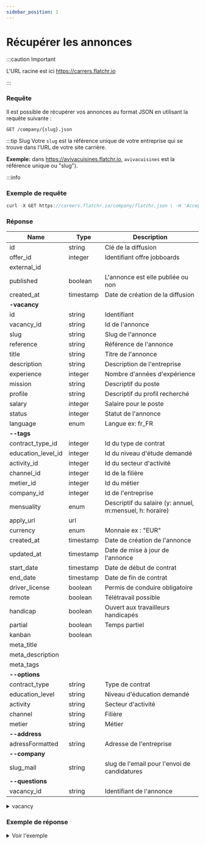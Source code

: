 ```yaml
---
sidebar_position: 1
---
```

# Récupérer les annonces

:::caution Important

L'URL racine est ici https://carrers.flatchr.io

:::

### Requête

Il est possible de récupérer vos annonces au format JSON en utilisant la requête suivante : 

```
GET /company/{slug}.json
```

:::tip Slug
Votre `slug` est la référence unique de votre entreprise qui se trouve dans l’URL de votre site carrière.

**Exemple:** dans https://avivacuisines.flatchr.io, `avivacuisines` est la référence unique ou "slug").

:::info

### Exemple de requête
```jsx title="Requête cURL pour Flatchr"
curl -X GET https://careers.flatchr.io/company/flatchr.json \ -H 'Accept: */*'
```

### Réponse
|Name|Type|Description|
|---|---|---|
id|string|Clé de la diffusion|
offer_id|integer|Identifiant offre jobboards|
external_id|||
published|boolean|L'annonce est elle publiée ou non|
created_at|timestamp|Date de création de la diffusion|
**-vacancy**|||
id|string|Identifiant|
vacancy_id|string|Id de l'annonce|
slug|string|Slug de l'annonce|
reference|string|Référence de l'annonce|
title|string|Titre de l'annonce|
description|string|Description de l'entreprise|
experience|integer|Nombre d'années d'expérience|
mission|string|Descriptif du poste|
profile|string|Descriptif du profil recherché|
salary|integer|Salaire pour le poste|
status|integer|Statut de l'annonce|
language|enum|Langue ex: fr_FR|
**--tags**|||
contract_type_id|integer|Id du type de contrat|
education_level_id|integer|Id du niveau d'étude demandé|
activity_id|integer|Id du secteur d'activité|
channel_id|integer|Id de la filière|
metier_id|integer|Id du métier|
company_id|integer|Id de l'entreprise|
mensuality|enum|Descriptif du salaire (y: annuel, m:mensuel, h: horaire)|
apply_url|url||
currency|enum|Monnaie ex : "EUR" |
created_at|timestamp|Date de création de l'annonce|
updated_at|timestamp|Date de mise à jour de l'annonce|
start_date|timestamp|Date de début de contrat|
end_date|timestamp|Date de fin de contrat|
driver_license|boolean|Permis de conduire obligatoire|
remote|boolean|Télétravail possible|
handicap|boolean|Ouvert aux travailleurs handicapés|
partial|boolean|Temps partiel|
kanban|boolean||
meta_title||
meta_description||
meta_tags||
**--options**|||
contract_type|string|Type de contrat|
education_level|string|Niveau d'éducation demandé|
activity|string|Secteur d'activité|
channel|string|Filière|
metier|string|Métier|
**--address**|||
adressFormatted|string|Adresse de l'entreprise|
**--company**|||
slug_mail|string|slug de l'email pour l'envoi de candidatures|
**--questions**|||
vacancy_id|string|Identifiant de l'annonce|

<details>
<summary>vacancy</summary>
<table>
<thead>
<tr>
<th>Name</th>
<th>Type</th>
<th>Description</th>
</tr>
</thead>
<tbody>
<tr>
<td><strong>-vacancy</strong></td>
<td></td>
<td></td>
</tr>
<tr>
<td>id</td>
<td>string</td>
<td>Identifiant</td>
</tr>
<tr>
<td>vacancy_id</td>
<td>string</td>
<td>Id de l&#39;annonce</td>
</tr>
<tr>
<td>slug</td>
<td>string</td>
<td>Slug de l&#39;annonce</td>
</tr>
<tr>
<td>reference</td>
<td>string</td>
<td>Référence de l&#39;annonce</td>
</tr>
<tr>
<td>title</td>
<td>string</td>
<td>Titre de l&#39;annonce</td>
</tr>
<tr>
<td>description</td>
<td>string</td>
<td>Description de l&#39;entreprise</td>
</tr>
<tr>
<td>experience</td>
<td>integer</td>
<td>Nombre d&#39;années d&#39;expérience</td>
</tr>
<tr>
<td>mission</td>
<td>string</td>
<td>Descriptif du poste</td>
</tr>
<tr>
<td>profile</td>
<td>string</td>
<td>Descriptif du profil recherché</td>
</tr>
<tr>
<td>salary</td>
<td>integer</td>
<td>Salaire pour le poste</td>
</tr>
<tr>
<td>status</td>
<td>integer</td>
<td>Statut de l&#39;annonce</td>
</tr>
<tr>
<td>language</td>
<td>enum</td>
<td>Langue ex: fr_FR</td>
</tr>
<tr>
<td><strong>--tags</strong></td>
<td></td>
<td></td>
</tr>
<tr>
<td>contract_type_id</td>
<td>integer</td>
<td>Id du type de contrat</td>
</tr>
<tr>
<td>education_level_id</td>
<td>integer</td>
<td>Id du niveau d&#39;étude demandé</td>
</tr>
<tr>
<td>activity_id</td>
<td>integer</td>
<td>Id du secteur d&#39;activité</td>
</tr>
<tr>
<td>channel_id</td>
<td>integer</td>
<td>Id de la filière</td>
</tr>
<tr>
<td>metier_id</td>
<td>integer</td>
<td>Id du métier</td>
</tr>
<tr>
<td>company_id</td>
<td>integer</td>
<td>Id de l&#39;entreprise</td>
</tr>
<tr>
<td>mensuality</td>
<td>enum</td>
<td>Descriptif du salaire (y: annuel, m:mensuel, h: horaire)</td>
</tr>
<tr>
<td>apply_url</td>
<td>url</td>
<td></td>
</tr>
<tr>
<td>currency</td>
<td>enum</td>
<td>Monnaie ex : &quot;EUR&quot;</td>
</tr>
<tr>
<td>created_at</td>
<td>timestamp</td>
<td>Date de création de l&#39;annonce</td>
</tr>
<tr>
<td>updated_at</td>
<td>timestamp</td>
<td>Date de mise à jour de l&#39;annonce</td>
</tr>
<tr>
<td>start_date</td>
<td>timestamp</td>
<td>Date de début de contrat</td>
</tr>
<tr>
<td>end_date</td>
<td>timestamp</td>
<td>Date de fin de contrat</td>
</tr>
<tr>
<td>driver_license</td>
<td>boolean</td>
<td>Permis de conduire obligatoire</td>
</tr>
<tr>
<td>remote</td>
<td>boolean</td>
<td>Télétravail possible</td>
</tr>
<tr>
<td>handicap</td>
<td>boolean</td>
<td>Ouvert aux travailleurs handicapés</td>
</tr>
<tr>
<td>partial</td>
<td>boolean</td>
<td>Temps partiel</td>
</tr>
<tr>
<td>kanban</td>
<td>boolean</td>
<td></td>
</tr>
<tr>
<td>meta_title</td>
<td></td>
</tr>
<tr>
<td>meta_description</td>
<td></td>
</tr>
<tr>
<td>meta_tags</td>
<td></td>
</tr>
<tr>
<td><strong>--options</strong></td>
<td></td>
<td></td>
</tr>
<tr>
<td>contract_type</td>
<td>string</td>
<td>Type de contrat</td>
</tr>
<tr>
<td>education_level</td>
<td>string</td>
<td>Niveau d&#39;éducation demandé</td>
</tr>
<tr>
<td>activity</td>
<td>string</td>
<td>Secteur d&#39;activité</td>
</tr>
<tr>
<td>channel</td>
<td>string</td>
<td>Filière</td>
</tr>
<tr>
<td>metier</td>
<td>string</td>
<td>Métier</td>
</tr>
<tr>
<td><strong>--address</strong></td>
<td></td>
<td></td>
</tr>
<tr>
<td>adressFormatted</td>
<td>string</td>
<td>Adresse de l&#39;entreprise</td>
</tr>
<tr>
<td><strong>--company</strong></td>
<td></td>
<td></td>
</tr>
<tr>
<td>slug_mail</td>
<td>string</td>
<td>slug de l&#39;email pour l&#39;envoi de candidatures</td>
</tr>
<tr>
<td><strong>--questions</strong></td>
<td></td>
<td></td>
</tr>
</tbody>
</table>

</details>



### Exemple de réponse

<details>
<summary> Voir l'exemple </summary>

```json
{
    "items": [{
        "id": "k0M5O9yaXbX9xbQB",
        "offer_id": 98,
        "external_id": null,
        "published": true,
        "created_at": "2022-01-03T13:28:36.705Z",
        "vacancy": {
            "id": "z7gWQnjq6gdJRakA",
            "vacancy_id": 84512,
            "slug": "z7gwqnjq6gdjraka-account-executive-saas-h-f",
            "reference": "CDI-SALES-EXEC-Dec 2021",
            "title": "Account Executive SaaS H/F ",
            "description": "<p><a target=\"_blank\" rel=\"noopener noreferrer nofollow\" href=\"http://www.flatchr.io\">Flatchr</a>, est une start-up SaaS à destination du service RH des PME et ETI françaises.</p><p>Nos clients adorent nos solutions, nos commerciaux et nos méthodes de vente.</p><p></p><p>Si tu nous rejoins, il est fort probable que tu deviennes accro à ton job et à tes prospects.</p><p>Le potentiel marché est immense (70% des PME /&nbsp;ETI&nbsp; ne sont pas digitalisées). Pour relever le challenge, nous recrutons nos futurs poulpes* de la vente</p><p></p><p><em>*Poulpes : Personnalités douées, agiles et attachantes qui fascinent par leur&nbsp;intelligence.</em></p>",
            "experience": 2,
            "mission": "<p>Au sein de l'équipe commerciale, tu auras la responsabilité de convertir un maximum d'opportunités qualifiées en clients fidèles et convaincus par notre vision du recrutement.<br></p><p>A ce titre, tu auras les missions suivantes :</p><ul><li><p>Identifier et qualifier les projets dans un océan de leads envoyés par le Marketing et BDR</p></li><li><p>Maîtriser notre méthode de vente* en 8 étapes</p></li><li><p>Conseiller tes prospects dans leur stratégie et outils de recrutement</p></li><li><p>Démontrer la valeur ajoutée de nos solutions</p></li><li><p>Organiser le suivi et les relances de tes prospects</p></li><li><p>Maîtriser notre CRM et établir tes prévisions de ventes pour ton manager</p></li><li><p>Développer ton réseau pour obtenir des nouveaux leads</p></li></ul><p><em>*Nous suivons et appliquons le programme de vente qui cartonne dans le SaaS #PETER PAN</em></p>",
            "profile": "<ul><li><p>Première expérience dans le SaaS appréciée, débutants à hauts potentiels sont les bienvenus</p></li><li><p>A l’aise dans un environnement qui évolue vite, vous combinez un esprit analytique, de l’organisation et une grande aisance relationnelle, tant à l’écrit qu’à l’oral.</p></li><li><p>Bienveillance et joie de vivre avec un bon sens de l’humour</p></li></ul><p>En résumé, si tu es une personnalité attachante, analytique, méthodique, dynamique et déterminée, nous avons le poste rêvé pour t'épanouir et t'exprimer dans notre équipe d'Account Executives.</p><p></p><p>Envie d'en savoir plus sur le job ?</p><p>1 - Réponds à cette annonce, on y accordera la plus grande importance</p><p>2 - Si ta candidature est qualifiée, tu recevras un appel de ton futur manager : <a target=\"_blank\" rel=\"noopener noreferrer nofollow\" href=\"https://www.linkedin.com/search/results/all/?keywords=thomas%20campagnac&amp;origin=RICH_QUERY_SUGGESTION&amp;position=0&amp;searchId=ae5a83dc-815e-48c7-98f3-7de5918951d2&amp;sid=wM%2C\">Thomas</a></p><p>3 - Si on veut aller plus loin ensemble dans le process, tu seras invité(e) à prendre un café dans nos locaux</p><p>4 - Si tu trouves que le café est excellent, tu seras invité à revenir pour rencontrer notre CEO <br></p><p></p><p><u>Package</u> :</p><p>50K€ la première année</p><p>70K€ - 90K€ la deuxième année</p><p></p><p><u>Les plus</u> :</p><p>Avantages en nature : Carte Tickets Restaurant (Swile)</p><p>Mutuelle : Alan ✅</p><p>Afterwork &amp; team building 🎉</p><p><br></p>",
            "salary": "0",
            "status": 1,
            "language": "fr_FR",
            "tags": [{
                "id": "5G8oWlpGZB963O1D",
                "tag_id": 509,
                "company_id": 29,
                "title": "SALES",
                "values": "",
                "multiple": false,
                "visible": true,
                "creatable": false,
                "folder": true,
                "type": "vacancies",
                "position": 44
            }],
            "contract_type_id": 1,
            "education_level_id": 6,
            "activity_id": 25,
            "channel_id": 2,
            "metier_id": 49,
            "company_id": 29,
            "mensuality": "y",
            "apply_url": null,
            "currency": "EUR",
            "created_at": "2021-12-08T17:13:41.700Z",
            "updated_at": "2022-01-03T13:27:29.938Z",
            "start_date": null,
            "end_date": null,
            "driver_license": false,
            "remote": false,
            "handicap": false,
            "partial": false,
            "kanban": true,
            "meta_title": null,
            "meta_description": null,
            "meta_tags": null,
            "options": {
                "indeed": false,
                "linkedin": false,
                "optionals": ["phone"],
                "motivation": true,
                "social_links": true
            },
            "contract_type": "CDI",
            "education_level": "Bac +5",
            "activity": "Internet",
            "channel": "Commerce / Vente",
            "metier": "Commercial conseil",
            "address": {
                "locality": "Paris",
                "location_lat": "48.84238970000",
                "location_lng": "2.26226280000",
                "postal_code": "75016",
                "route": "Boulevard Exelmans",
                "street_number": "58",
                "administrative_area_level_1": "Île-de-France",
                "administrative_area_level_2": "Paris",
                "formatted_address": "58 Boulevard Exelmans, 75016 Paris, France",
                "country": "France"
            },
            "addressFormatted": "58 Boulevard Exelmans, 75016 Paris, France",
            "company": {
                "id": "2zNDRr9BMnYqQyEK",
                "name": "Flatchr",
                "description": "<div>Flatchr, c’est avant tout une équipe motivée et efficace, pour vous épauler à tous les niveaux de votre processus de recrutement. Petite ou grande entreprise, quels que soient vos besoins, nous avons des solutions pour vous faciliter la tâche, pour améliorer l’organisation et l’efficacité de vos embauches, et en fin de compte, pour vous faire économiser du temps et de l’argent.&nbsp;<br><br>Plus qu’une simple application, Flatchr représente un mouvement de modernisation global où la technologie est au service de l’humain. Nous estimons que le recrutement a trop longtemps été laissé-pour-compte, et nous faisons notre maximum pour qu’il reprenne une place centrale en entreprise, tout en entrant enfin dans le XXIème siècle !<br><br><br><br></div><div><br></div>",
                "slug": "flatchr",
                "size": "2",
                "email": "valentin@flatchr.io",
                "web": "http://www.flatchr.io",
                "phone": "+33 9 72 12 15 95",
                "status": 1,
                "siren": "803289560",
                "hosts": "",
                "vat_number": "FR13803289560",
                "hunter": false,
                "public": false,
                "activity_id": 25,
                "created_at": "2015-05-04T14:31:21.541Z",
                "hiddens": {
                    "auto": true
                },
                "shared_applicants": true,
                "shields": [{
                    "slug": "vacancies",
                    "tags": [1845, 1856, 1837],
                    "roles": []
                }, {
                    "slug": "items",
                    "tags": [1845, 1856, 1837, 1972],
                    "roles": []
                }, {
                    "slug": "items_premium",
                    "tags": [1845, 1856, 1837, 509],
                    "roles": []
                }, {
                    "slug": "cvtheque",
                    "tags": [1845, 1856, 1837, 1582],
                    "roles": []
                }, {
                    "slug": "statistics",
                    "tags": [1845, 1856, 1837],
                    "roles": []
                }, {
                    "slug": "templates",
                    "tags": [1845, 1856, 1837],
                    "roles": [2]
                }, {
                    "slug": "tags",
                    "tags": [1845, 1856, 1837],
                    "roles": [2]
                }, {
                    "slug": "keys",
                    "tags": [1845, 1856, 1837],
                    "roles": [2]
                }, {
                    "slug": "sources",
                    "tags": [1845, 1856, 1837],
                    "roles": [2]
                }, {
                    "slug": "scores",
                    "tags": [1845, 1856, 1837],
                    "roles": [2]
                }, {
                    "slug": "snippets",
                    "tags": [1845, 1856, 1837],
                    "roles": [2]
                }, {
                    "slug": "queries",
                    "tags": [1845, 1856, 1837],
                    "roles": [2]
                }],
                "ip_addresses": null,
                "billing_name": "Flatchr",
                "retention_policy": "J'accepte que l'entreprise conserve mes données personnelles pendant une durée de 2 ans afin d'être recontacté(e) pour de nouvelles opportunités",
                "activity": {
                    "id": 25,
                    "text": "Internet"
                },
                "meta_logo": "https://flatchr-production.imgix.net/2zNDRr9BMnYqQyEK.png",
                "logo": "https://flatchr-production.imgix.net/2zNDRr9BMnYqQyEK.png",
                "address": {
                    "locality": "Paris",
                    "location_lat": "48.84241930000",
                    "location_lng": "2.26104850000",
                    "postal_code": "75016",
                    "route": "Boulevard Exelmans",
                    "street_number": "59",
                    "administrative_area_level_1": "Île-de-France",
                    "administrative_area_level_2": "Département de Paris",
                    "formatted_address": "59 Boulevard Exelmans, 75016 Paris, France",
                    "country": "France"
                },
                "addressFormatted": "59 Boulevard Exelmans, 75016 Paris, France"
            },
            "slug_mail": "dk435w",
            "questions": []
        },
        "vacancy_id": 84512
    }, {
        "id": "vYJA39JXbY3dlNQw",
        "offer_id": 98,
        "external_id": null,
        "published": true,
        "created_at": "2021-12-21T14:29:52.876Z",
        "vacancy": {
            "id": "XzbPjpo3bY1pY51y",
            "vacancy_id": 86913,
            "slug": "xzbpjpo3by1py51y-account-executive-small-business",
            "reference": "Sales (S1)",
            "title": "Account Executive Small Business",
            "description": "<p>Vous gérez une équipe commerciale de deux alternants, en charge de l’acquisition, de la qualification et de la transformation de nouveaux clients.</p><p>A court terme vous êtes opérationnel sur le suivi et le closing des opportunités et participez au recrutement et à l’amélioration continue des performances de votre équipe.</p><p>A moyen terme et à la faveur de la croissance de nos effectifs, vous vous spécialisez sur la transformation et vous faites mûrir nos process pour atteindre de meilleures performances.</p>",
            "experience": 2,
            "mission": "<p>Dans le cadre de votre mission, vous serez amené à recruter et encadrer 2 alternants (1 personne actuellement). Vous serez en charge de mener des actions permettant de qualifier les opportunités générées par votre équipe ou l’équipe marketing et de les transformer en client.</p><ul><li><p>Identifier leurs besoins et le match avec notre proposition de valeur</p></li><li><p>Identifier les meilleurs moyens pour activer ces prospects : timing, localisation de la prise de décision, stratégie de relance</p></li><li><p>Réaliser des démonstrations pour engager nos prospects</p></li></ul><p>Maintenir une information de qualité sur notre CRM, dans nos process et réaliser des reporting régulier sur vos performances</p><ul><li><p>Enregistrer toutes les communications et actions réalisées</p></li><li><p>Garantir la fiabilité de ces informations</p></li><li><p>Mettre à jour et faire évoluer nos process</p></li><li><p>Créer et présenter des reporting</p></li></ul>",
            "profile": "<ul><li><p>Vous avez déjà une première expérience commerciale</p></li><li><p>Meneur(se) d’équipe, vous savez fédérer dans un esprit proactif de conquête et de performances commerciales</p></li><li><p>Vous avez de très bonnes facultés de communication écrites et orales</p></li><li><p>Vous êtes autonome, organisé et savez construire, améliorer et faire respecter un processus commercial</p></li><li><p>Vous êtes orienté résultat</p></li><li><p>Vous êtes à l’écoute des critiques et à la recherche de votre amélioration permanente</p></li><li><p>Vous êtes à l’aise avec la manipulation d’outils techniques modernes, dans un esprit de growth-hacking</p></li></ul>",
            "salary": "0",
            "status": 1,
            "language": "fr_FR",
            "tags": [{
                "id": "2yObP9O632n1ZYBW",
                "tag_id": 1972,
                "company_id": 29,
                "title": "MARKETING",
                "values": "",
                "multiple": false,
                "visible": true,
                "creatable": false,
                "folder": true,
                "type": "vacancies",
                "position": 44
            }],
            "contract_type_id": 1,
            "education_level_id": 5,
            "activity_id": 25,
            "channel_id": 2,
            "metier_id": 54,
            "company_id": 29,
            "mensuality": "y",
            "apply_url": null,
            "currency": "EUR",
            "created_at": "2021-12-21T14:29:52.175Z",
            "updated_at": "2021-12-21T14:29:52.187Z",
            "start_date": null,
            "end_date": null,
            "driver_license": false,
            "remote": true,
            "handicap": false,
            "partial": false,
            "kanban": true,
            "meta_title": null,
            "meta_description": null,
            "meta_tags": null,
            "options": null,
            "contract_type": "CDI",
            "education_level": "Bac +3",
            "activity": "Internet",
            "channel": "Commerce / Vente",
            "metier": "Chargé d'affaire / technico commercial",
            "address": {
                "locality": "Paris",
                "location_lat": "48.84204980000",
                "location_lng": "2.26063560000",
                "postal_code": "75016",
                "route": "Boulevard Exelmans",
                "street_number": "59",
                "administrative_area_level_1": "Île-de-France",
                "administrative_area_level_2": "Département de Paris",
                "formatted_address": "59 Boulevard Exelmans, 75016 Paris, France",
                "country": "France"
            },
            "addressFormatted": "59 Boulevard Exelmans, 75016 Paris, France",
            "company": {
                "id": "2zNDRr9BMnYqQyEK",
                "name": "Flatchr",
                "description": "<div>Flatchr, c’est avant tout une équipe motivée et efficace, pour vous épauler à tous les niveaux de votre processus de recrutement. Petite ou grande entreprise, quels que soient vos besoins, nous avons des solutions pour vous faciliter la tâche, pour améliorer l’organisation et l’efficacité de vos embauches, et en fin de compte, pour vous faire économiser du temps et de l’argent.&nbsp;<br><br>Plus qu’une simple application, Flatchr représente un mouvement de modernisation global où la technologie est au service de l’humain. Nous estimons que le recrutement a trop longtemps été laissé-pour-compte, et nous faisons notre maximum pour qu’il reprenne une place centrale en entreprise, tout en entrant enfin dans le XXIème siècle !<br><br><br><br></div><div><br></div>",
                "slug": "flatchr",
                "size": "2",
                "email": "valentin@flatchr.io",
                "web": "http://www.flatchr.io",
                "phone": "+33 9 72 12 15 95",
                "status": 1,
                "siren": "803289560",
                "hosts": "",
                "vat_number": "FR13803289560",
                "hunter": false,
                "public": false,
                "activity_id": 25,
                "created_at": "2015-05-04T14:31:21.541Z",
                "hiddens": {
                    "auto": true
                },
                "shared_applicants": true,
                "shields": [{
                    "slug": "vacancies",
                    "tags": [1845, 1856, 1837],
                    "roles": []
                }, {
                    "slug": "items",
                    "tags": [1845, 1856, 1837, 1972],
                    "roles": []
                }, {
                    "slug": "items_premium",
                    "tags": [1845, 1856, 1837, 509],
                    "roles": []
                }, {
                    "slug": "cvtheque",
                    "tags": [1845, 1856, 1837, 1582],
                    "roles": []
                }, {
                    "slug": "statistics",
                    "tags": [1845, 1856, 1837],
                    "roles": []
                }, {
                    "slug": "templates",
                    "tags": [1845, 1856, 1837],
                    "roles": [2]
                }, {
                    "slug": "tags",
                    "tags": [1845, 1856, 1837],
                    "roles": [2]
                }, {
                    "slug": "keys",
                    "tags": [1845, 1856, 1837],
                    "roles": [2]
                }, {
                    "slug": "sources",
                    "tags": [1845, 1856, 1837],
                    "roles": [2]
                }, {
                    "slug": "scores",
                    "tags": [1845, 1856, 1837],
                    "roles": [2]
                }, {
                    "slug": "snippets",
                    "tags": [1845, 1856, 1837],
                    "roles": [2]
                }, {
                    "slug": "queries",
                    "tags": [1845, 1856, 1837],
                    "roles": [2]
                }],
                "ip_addresses": null,
                "billing_name": "Flatchr",
                "retention_policy": "J'accepte que l'entreprise conserve mes données personnelles pendant une durée de 2 ans afin d'être recontacté(e) pour de nouvelles opportunités",
                "activity": {
                    "id": 25,
                    "text": "Internet"
                },
                "meta_logo": "https://flatchr-production.imgix.net/2zNDRr9BMnYqQyEK.png",
                "logo": "https://flatchr-production.imgix.net/2zNDRr9BMnYqQyEK.png",
                "address": {
                    "locality": "Paris",
                    "location_lat": "48.84241930000",
                    "location_lng": "2.26104850000",
                    "postal_code": "75016",
                    "route": "Boulevard Exelmans",
                    "street_number": "59",
                    "administrative_area_level_1": "Île-de-France",
                    "administrative_area_level_2": "Département de Paris",
                    "formatted_address": "59 Boulevard Exelmans, 75016 Paris, France",
                    "country": "France"
                },
                "addressFormatted": "59 Boulevard Exelmans, 75016 Paris, France"
            },
            "slug_mail": "zo55ej",
            "questions": []
        },
        "vacancy_id": 86913
    }]
}
```

</details>



